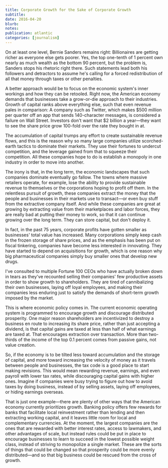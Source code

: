 ```yaml
---
title: Corporate Growth for the Sake of Corporate Growth
subtitle: 
date: 2016-04-20
blurb: 
notes: 
publication: atlantic
categories: [journalism]
---
```


On at least one level, Bernie Sanders remains right: Billionaires are getting richer as everyone else gets poorer. Yes, the top one-tenth of 1 percent own nearly as much wealth as the bottom 90 percent, but the problem is, Sanders stops his rhetoric right there. Such statements lead both his followers and detractors to assume he's calling for a forced redistribution of all that money through taxes or other penalties.

A better approach would be to focus on the economic system's inner workings and how they can be retooled. Right now, the American economy demands that businesses take a grow-or-die approach to their industries. Growth of capital ranks above everything else, such that even revenue pales in comparison: A company such as Twitter, which makes $500 million per quarter off an app that sends 140-character messages, is considered a failure on Wall Street. Investors don't want that $2 billion a year—they want to see the share price grow 100-fold over the rate they bought in at.

The accumulation of capital trumps any effort to create sustainable revenue flows, and this is the reason why so many large companies utilize scorched-earth tactics to dominate their markets. They use their fortunes to undercut competition, and the leverage gained from that to squeeze their competition. All these companies hope to do is establish a monopoly in one industry in order to move into another.

The irony is that, in the long term, the economic landscapes that such companies dominate eventually go fallow. The towns where massive retailers operate, for example, lose the ability to provide sustainable revenue to themselves or the corporations hoping to profit off them. In the relentless pursuit of growth, these companies extract the money that the people and businesses in their markets use to transact—or even buy stuff from the extractive company itself. And while these companies are great at growing by extracting value from their marketplaces and labor forces, they are really bad at putting their money to work, so that it can continue growing over the long term. They can store capital, but don't deploy it.

In fact, in the past 75 years, corporate profits have gotten smaller as businesses' total value has increased. Many corporations simply keep cash in the frozen storage of share prices, and as the emphasis has been put on fiscal tinkering, companies have become less interested in innovating. They have started to depend on acquisitions for growth, which is one reason why big pharmaceutical companies simply buy smaller ones that develop new drugs.

I've consulted to multiple Fortune 100 CEOs who have actually broken down in tears as they've recounted selling their companies' few productive assets in order to show growth to shareholders. They are tired of cannibalizing their own businesses, laying off loyal employees, and making their companies less enduring just to satisfy the demands of short-term growth imposed by the market.

This is where economic policy comes in. The current economic operating system is programmed to encourage growth and discourage distributed prosperity. One major reason shareholders are incentivized to destroy a business en route to increasing its share price, rather than just accepting a dividend, is that capital gains are taxed at less than half of what earnings are taxed at. That encourages extraction over transaction. More than two-thirds of the income of the top 0.1 percent comes from passive gains, not value creation.

So, if the economy is to be tilted less toward accumulation and the storage of capital, and more toward increasing the velocity of money as it travels between people and businesses, the tax code is a good place to start making revisions. This would mean rewarding revenue, earnings, and even payroll with lower tax rates, while discouraging capital gains with higher ones. Imagine if companies were busy trying to figure out how to avoid taxes by doing business, instead of by selling assets, laying off employees, or hiding earnings overseas.

That is just one example—there are plenty of other ways that the American economy currently prioritizes growth. Banking policy offers few rewards for banks that facilitate local reinvestment rather than lending and then extracting working capital, and it leaves little room for local and complementary currencies. At the moment, the largest companies are the ones that are rewarded with better interest rates, access to lawmakers, and other advantages of scale, but instead rules could be put in place to encourage businesses to learn to succeed in the lowest possible weight class, instead of striving to monopolize a single market. These are the sorts of things that could be changed so that prosperity could be more evenly distributed—and so that big business could be rescued from the cross of growth.
